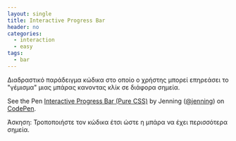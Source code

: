 ```yaml
---
layout: single
title: Interactive Progress Bar
header: no
categories:
  - interaction
  - easy
tags:
  - bar
---
```


Διαδραστικό παράδειγμα κώδικα στο οποίο ο χρήστης μπορεί επηρεάσει το "γέμισμα" μιας μπάρας κανοντας κλίκ σε διάφορα σημεία.


<p data-height="265" data-theme-id="0" data-slug-hash="bQvqMm" data-default-tab="html,result" data-user="jenning" data-pen-title="Interactive Progress Bar (Pure CSS)" class="codepen">See the Pen <a href="https://codepen.io/jenning/pen/bQvqMm/">Interactive Progress Bar (Pure CSS)</a> by Jenning (<a href="https://codepen.io/jenning">@jenning</a>) on <a href="https://codepen.io">CodePen</a>.</p>
<script async src="//assets.codepen.io/assets/embed/ei.js"></script>
                                                         


Άσκηση: Τροποποιήστε τον κώδικα έτσι ώστε η μπάρα να έχει περισσότερα σημεία.
